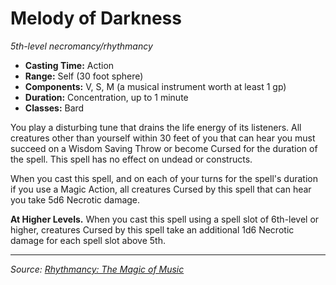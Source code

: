 # Melody of Darkness

_5th-level necromancy/rhythmancy_

- **Casting Time:** Action
- **Range:** Self (30 foot sphere)
- **Components:** V, S, M (a musical instrument worth at least 1 gp)
- **Duration:** Concentration, up to 1 minute
- **Classes:** Bard

You play a disturbing tune that drains the life energy of its listeners. All creatures other than yourself within 30 feet of you that can hear you must succeed on a Wisdom Saving Throw or become Cursed for the duration of the spell. This spell has no effect on undead or constructs.

When you cast this spell, and on each of your turns for the spell's duration if you use a Magic Action, all creatures Cursed by this spell that can hear you take 5d6 Necrotic damage.

**At Higher Levels.** When you cast this spell using a spell slot of 6th-level or higher, creatures Cursed by this spell take an additional 1d6 Necrotic damage for each spell slot above 5th.

---

_Source: [Rhythmancy: The Magic of Music](https://github.com/mpanighetti/dnd5e-rhythmancy)_
